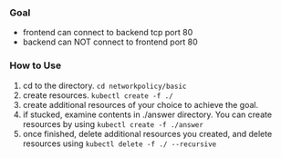 ### Goal

- frontend can connect to backend tcp port 80
- backend can NOT connect to frontend port 80

### How to Use

1. cd to the directory. `cd networkpolicy/basic`
2. create resources. `kubectl create -f ./`
3. create additional resources of your choice to achieve the goal.
4. if stucked, examine contents in ./answer directory. You can create resources by using `kubectl create -f ./answer`
5. once finished, delete additional resources you created, and delete resources using `kubectl delete -f ./ --recursive`
